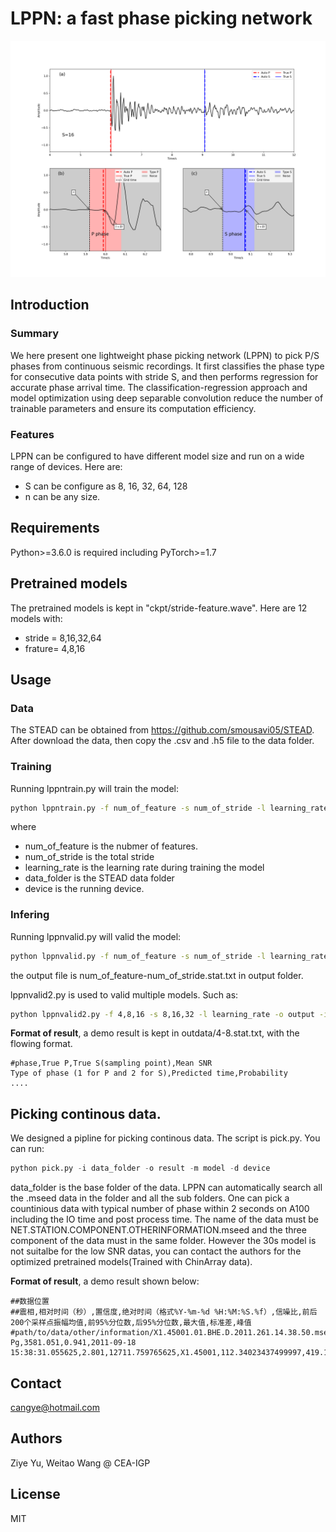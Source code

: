 # LPPN: a fast phase picking network

![A demo pick](data/regress8.png)

## Introduction

### Summary
We here present one lightweight phase picking network (LPPN) to pick P/S phases from continuous seismic recordings. It first classifies the phase type for consecutive data points with stride S, and then performs regression for accurate phase arrival time. The classification-regression approach and model optimization using deep separable convolution reduce the number of trainable parameters and ensure its computation efficiency. 

### Features
LPPN can be configured to have different model size and run on a wide range of devices. Here are:
- S can be configure as 8, 16, 32, 64, 128 
- n can be any size.

## Requirements
Python>=3.6.0 is required including PyTorch>=1.7

## Pretrained models 
The pretrained models is kept in "ckpt/stride-feature.wave". Here are 12 models with:
- stride = 8,16,32,64 
- frature= 4,8,16 

## Usage
### Data 
The STEAD can be obtained from https://github.com/smousavi05/STEAD. After download the data, then copy the .csv and .h5 file to the data folder. 

### Training
Running lppntrain.py will train the model:
```bash 
python lppntrain.py -f num_of_feature -s num_of_stride -l learning_rate -i data_folder -d device
```
where 
- num_of_feature is the nubmer of features. 
- num_of_stride is the total stride
- learning_rate is the learning rate during training the model
- data_folder is the STEAD data folder 
- device is the running device. 

### Infering
Running lppnvalid.py will valid the model:
```bash 
python lppnvalid.py -f num_of_feature -s num_of_stride -l learning_rate -o output -i data_folder -d device
```
the output file is num_of_feature-num_of_stride.stat.txt in output folder. 

lppnvalid2.py is used to valid multiple models. Such as:
```bash 
python lppnvalid2.py -f 4,8,16 -s 8,16,32 -l learning_rate -o output -i data_folder -d device
```

**Format of result**, a demo result is kept in outdata/4-8.stat.txt, with the flowing format. 
```
#phase,True P,True S(sampling point),Mean SNR 
Type of phase (1 for P and 2 for S),Predicted time,Probability 
....
```

## Picking continous data. 
We designed a pipline for picking continous data. The script is pick.py. 
You can run:
```python 
python pick.py -i data_folder -o result -m model -d device 
```
data_folder is the base folder of the data. LPPN can automatically search all the .mseed data in the folder and all the sub folders. One can pick a countinious data with typical number of phase within 2 seconds on A100 including the IO time and post process time. The name of the data must be NET.STATION.COMPONENT.OTHERINFORMATION.mseed and the three component of the data must in the same folder. However the 30s model is not suitalbe for the low SNR datas, you can contact the authors for the optimized pretrained models(Trained with ChinArray data). 

**Format of result**, a demo result shown below:
```
##数据位置
##震相,相对时间（秒）,置信度,绝对时间（格式%Y-%m-%d %H:%M:%S.%f）,信噪比,前后200个采样点振幅均值,前95%分位数,后95%分位数,最大值,标准差,峰值
#path/to/data/other/information/X1.45001.01.BHE.D.2011.261.14.38.50.mseed
Pg,3581.051,0.941,2011-09-18 15:38:31.055625,2.801,12711.759765625,X1.45001,112.34023437499997,419.1605468749998,132.240234375,702.439453125,67.18669891357422,188.2140350341797,499,12290.958984375,502,12178.759765625
```


## Contact 
cangye@hotmail.com

## Authors
Ziye Yu, Weitao Wang @ CEA-IGP

## License
MIT 
